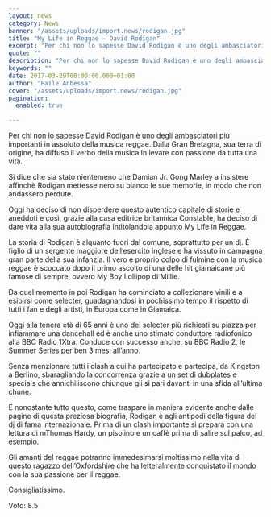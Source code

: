 ```yaml
---
layout: news
category: News
banner: "/assets/uploads/import.news/rodigan.jpg"
title: "My Life in Reggae – David Rodigan"
excerpt: "Per chi non lo sapesse David Rodigan è uno degli ambasciatori più importanti in assoluto della musica reggae. Dalla Gran Bretagna, sua terra di origine, ha diffuso il verbo della musica in levare con passione da tutta una vita. Si dice che sia stato nientemeno che Damian Jr. Gong Marley a insistere affinchè Rodigan mettesse [&hellip"
quote: ""
description: "Per chi non lo sapesse David Rodigan è uno degli ambasciatori più importanti in assoluto della musica reggae. Dalla Gran Bretagna, sua terra di origine, ha diffuso il verbo della musica in levare con passione da tutta una vita. Si dice che sia stato nientemeno che Damian Jr. Gong Marley a insistere affinchè Rodigan mettesse [&hellip"
keywords: ""
date: 2017-03-29T00:00:00.000+01:00
author: "Haile Anbessa"
cover: "/assets/uploads/import.news/rodigan.jpg"
pagination:
  enabled: true

---
```


  
Per chi non lo sapesse David Rodigan è uno degli ambasciatori più importanti in assoluto della musica reggae. Dalla Gran Bretagna, sua terra di origine, ha diffuso il verbo della musica in levare con passione da tutta una vita.

Si dice che sia stato nientemeno che Damian Jr. Gong Marley a insistere affinchè Rodigan mettesse nero su bianco le sue memorie, in modo che non andassero perdute.

Oggi ha deciso di non disperdere questo autentico capitale di storie e aneddoti e così, grazie alla casa editrice britannica Constable, ha deciso di dare vita alla sua autobiografia intitolandola appunto My Life in Reggae.

La storia di Rodigan è alquanto fuori dal comune, soprattutto per un dj. È figlio di un sergente maggiore dell’esercito inglese e ha vissuto in campagna gran parte della sua infanzia. Il vero e proprio colpo di fulmine con la musica reggae è scoccato dopo il primo ascolto di una delle hit giamaicane più famose di sempre, ovvero My Boy Lollipop di Millie.

Da quel momento in poi Rodigan ha cominciato a collezionare vinili e a esibirsi come selecter, guadagnandosi in pochissimo tempo il rispetto di tutti i fan e degli artisti, in Europa come in Giamaica.

Oggi alla tenera età di 65 anni è uno dei selecter più richiesti su piazza per infiammare una dancehall ed è anche uno stimato conduttore radiofonico alla BBC Radio 1Xtra. Conduce con successo anche, su BBC Radio 2, le Summer Series per ben 3 mesi all’anno.

Senza menzionare tutti i clash a cui ha partecipato e partecipa, da Kingston a Berlino, sbaragliando la concorrenza grazie a un set di dubplates e specials che annichiliscono chiunque gli si pari davanti in una sfida all’ultima chune.

E nonostante tutto questo, come traspare in maniera evidente anche dalle pagine di questa preziosa biografia, Rodigan è agli antipodi della figura del dj di fama internazionale. Prima di un clash importante si prepara con una lettura di mThomas Hardy, un pisolino e un caffè prima di salire sul palco, ad esempio.

Gli amanti del reggae potranno immedesimarsi moltissimo nella vita di questo ragazzo dell’Oxfordshire che ha letteralmente conquistato il mondo con la sua passione per il reggae.

Consigliatissimo.

Voto: 8.5